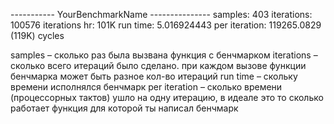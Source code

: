 ----------- YourBenchmarkName --------------- 
 samples:       403 
 iterations:    100576 
 iterations hr:    101K 
 run time:      5.016924443 
 per iteration: 119265.0829 (119K) cycles 
 
samples – сколько раз была вызвана функция с бенчмарком 
iterations – сколько всего итераций было сделано. при каждом вызове функции бенчмарка может быть разное кол-во итераций 
run time – скольку времени исполнялся бенчмарк 
per iteration – сколько времени (процессорных тактов) ушло на одну итерацию, в идеале это то сколько работает функция для которой ты написал бенчмарк 